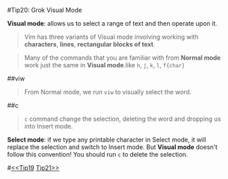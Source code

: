 #Tip20: Grok Visual Mode  
  
**Visual mode**: allows us to select a range of text and then operate upon it.  
>Vim has three variants of Visual mode involving working with **characters**, **lines**, **rectangular blocks of text**.  
  
>Many of the commands that you are familiar with from **Normal mode** work just the same in **Visual mode**.like `h`, `j`, `k`, `l`, `f{char}`  
  
##viw  
>From Normal mode, we run `viw` to visually select the word.  
  
##c  
>`c` command change the selection, deleting the word and dropping us into Insert mode.  
  
**Select mode**: if we type any printable character in Select mode, it will replace the selection and switch to Insert mode. But **Visual mode** doesn't follow this convention! You should run `c` to delete the selection.  
  
#[<<Tip19](tip19.md) [Tip21>>](tip21.md)

